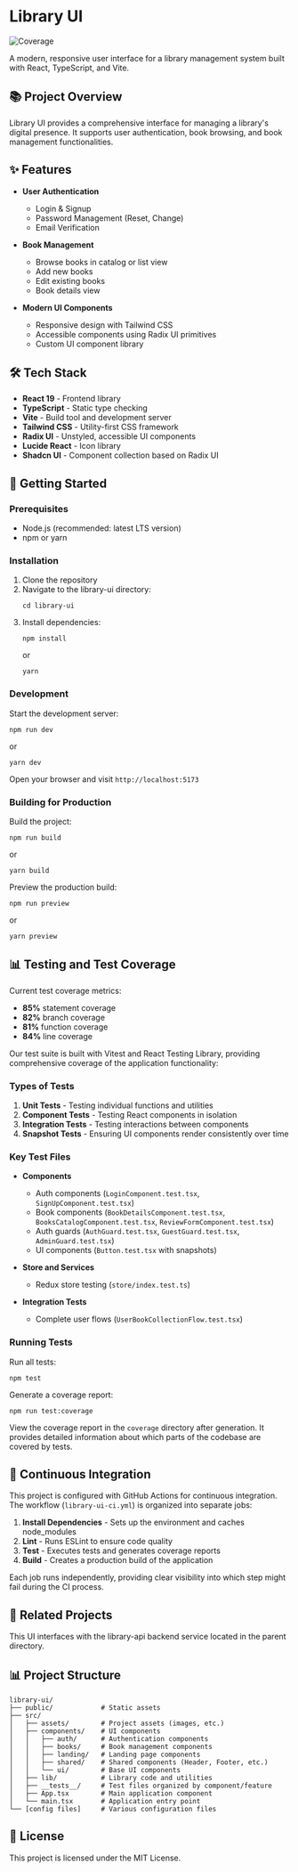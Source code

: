 # Library UI

![Coverage](https://img.shields.io/badge/coverage-85%25-brightgreen)

A modern, responsive user interface for a library management system built with React, TypeScript, and Vite.

## 📚 Project Overview

Library UI provides a comprehensive interface for managing a library's digital presence. It supports user authentication, book browsing, and book management functionalities.

## ✨ Features

- **User Authentication**

  - Login & Signup
  - Password Management (Reset, Change)
  - Email Verification

- **Book Management**

  - Browse books in catalog or list view
  - Add new books
  - Edit existing books
  - Book details view

- **Modern UI Components**
  - Responsive design with Tailwind CSS
  - Accessible components using Radix UI primitives
  - Custom UI component library

## 🛠️ Tech Stack

- **React 19** - Frontend library
- **TypeScript** - Static type checking
- **Vite** - Build tool and development server
- **Tailwind CSS** - Utility-first CSS framework
- **Radix UI** - Unstyled, accessible UI components
- **Lucide React** - Icon library
- **Shadcn UI** - Component collection based on Radix UI

## 🚀 Getting Started

### Prerequisites

- Node.js (recommended: latest LTS version)
- npm or yarn

### Installation

1. Clone the repository
2. Navigate to the library-ui directory:
   ```
   cd library-ui
   ```
3. Install dependencies:
   ```
   npm install
   ```
   or
   ```
   yarn
   ```

### Development

Start the development server:

```
npm run dev
```

or

```
yarn dev
```

Open your browser and visit `http://localhost:5173`

### Building for Production

Build the project:

```
npm run build
```

or

```
yarn build
```

Preview the production build:

```
npm run preview
```

or

```
yarn preview
```

## 📊 Testing and Test Coverage

Current test coverage metrics:

- **85%** statement coverage
- **82%** branch coverage
- **81%** function coverage
- **84%** line coverage

Our test suite is built with Vitest and React Testing Library, providing comprehensive coverage of the application functionality:

### Types of Tests

1. **Unit Tests** - Testing individual functions and utilities
2. **Component Tests** - Testing React components in isolation
3. **Integration Tests** - Testing interactions between components
4. **Snapshot Tests** - Ensuring UI components render consistently over time

### Key Test Files

- **Components**

  - Auth components (`LoginComponent.test.tsx`, `SignUpComponent.test.tsx`)
  - Book components (`BookDetailsComponent.test.tsx`, `BooksCatalogComponent.test.tsx`, `ReviewFormComponent.test.tsx`)
  - Auth guards (`AuthGuard.test.tsx`, `GuestGuard.test.tsx`, `AdminGuard.test.tsx`)
  - UI components (`Button.test.tsx` with snapshots)

- **Store and Services**

  - Redux store testing (`store/index.test.ts`)

- **Integration Tests**
  - Complete user flows (`UserBookCollectionFlow.test.tsx`)

### Running Tests

Run all tests:

```
npm test
```

Generate a coverage report:

```
npm run test:coverage
```

View the coverage report in the `coverage` directory after generation. It provides detailed information about which parts of the codebase are covered by tests.

## 🔄 Continuous Integration

This project is configured with GitHub Actions for continuous integration. The workflow (`library-ui-ci.yml`) is organized into separate jobs:

1. **Install Dependencies** - Sets up the environment and caches node_modules
2. **Lint** - Runs ESLint to ensure code quality
3. **Test** - Executes tests and generates coverage reports
4. **Build** - Creates a production build of the application

Each job runs independently, providing clear visibility into which step might fail during the CI process.

## 🔗 Related Projects

This UI interfaces with the library-api backend service located in the parent directory.

## 📊 Project Structure

```
library-ui/
├── public/            # Static assets
├── src/
│   ├── assets/        # Project assets (images, etc.)
│   ├── components/    # UI components
│   │   ├── auth/      # Authentication components
│   │   ├── books/     # Book management components
│   │   ├── landing/   # Landing page components
│   │   ├── shared/    # Shared components (Header, Footer, etc.)
│   │   └── ui/        # Base UI components
│   ├── lib/           # Library code and utilities
│   ├── __tests__/     # Test files organized by component/feature
│   ├── App.tsx        # Main application component
│   └── main.tsx       # Application entry point
└── [config files]     # Various configuration files
```

## 📝 License

This project is licensed under the MIT License.
